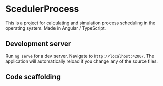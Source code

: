 # ScedulerProcess

This is a project for calculating and simulation process scheduling in the operating system. 
Made in Angular / TypeScript. 

## Development server

Run `ng serve` for a dev server. Navigate to `http://localhost:4200/`. The application will automatically reload if you change any of the source files.

## Code scaffolding
